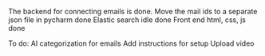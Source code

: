 The backend for connecting emails is done. 
Move the mail ids to a separate json file in pycharm done
Elastic search idle done
Front end html, css, js done

To do:
AI categorization for emails
Add instructions for setup
Upload video

